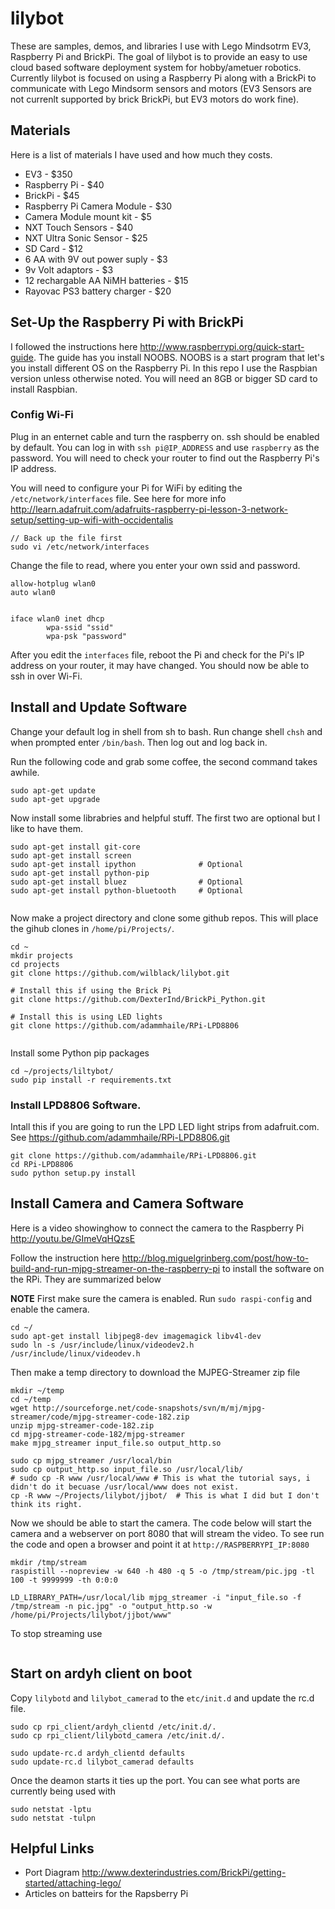 lilybot
=======

These are samples, demos, and libraries I use with Lego Mindsotrm EV3, Raspberry Pi and BrickPi. The goal of lilybot
is to provide an easy to use cloud based software deployment system for hobby/ametuer robotics. Currently lilybot
is focused on using a Raspberry Pi along with a BrickPi to communicate with Lego Mindsorm sensors and motors (EV3 Sensors 
are not currenlt supported by brick BrickPi, but EV3 motors do work fine). 


Materials
---------

Here is a list of materials I have used and how much they costs.


* EV3 - $350
* Raspberry Pi - $40
* BrickPi - $45
* Raspberry Pi Camera Module - $30
* Camera Module mount kit - $5
* NXT Touch Sensors - $40
* NXT Ultra Sonic Sensor - $25
* SD Card - $12
* 6 AA with 9V out power suply - $3
* 9v Volt adaptors - $3
* 12 rechargable AA  NiMH batteries - $15
* Rayovac PS3 battery charger - $20



## Set-Up the Raspberry Pi with BrickPi


I followed the instructions here http://www.raspberrypi.org/quick-start-guide. The guide has you install NOOBS. NOOBS is a start program that let's you install different OS on the Raspberry Pi. In this repo I use the Raspbian version unless otherwise noted.  You will need an 8GB or bigger SD card to install Raspbian. 


### Config Wi-Fi


Plug in an enternet cable and turn the raspberry on. ssh should be enabled by default. You can log in with 
`ssh pi@IP_ADDRESS` and use `raspberry` as the password. You will need to check your router to find out the Raspberry Pi's IP address.

You will need to configure your Pi for WiFi by editing the `/etc/network/interfaces` file. See here for more 
info http://learn.adafruit.com/adafruits-raspberry-pi-lesson-3-network-setup/setting-up-wifi-with-occidentalis

```
// Back up the file first
sudo vi /etc/network/interfaces
```

Change the file to read, where you enter your own ssid and password. 

```
allow-hotplug wlan0
auto wlan0
 
 
iface wlan0 inet dhcp
        wpa-ssid "ssid"
        wpa-psk "password"

```



After you edit the `interfaces` file, reboot the Pi and check for the Pi's IP address on your router, it may have changed. 
You should now be able to ssh in over Wi-Fi.


## Install and Update Software


Change your default log in shell from sh to bash. Run change shell `chsh` and when prompted enter `/bin/bash`. 
Then log out and log back in. 


Run the following code and grab some coffee, the second command takes awhile.

```
sudo apt-get update
sudo apt-get upgrade
```

Now install some librabries and helpful stuff. The first two are optional but I like to have them.

```
sudo apt-get install git-core
sudo apt-get install screen
sudo apt-get install ipython              # Optional
sudo apt-get install python-pip
sudo apt-get install bluez                # Optional
sudo apt-get install python-bluetooth     # Optional


```

Now make a project directory and clone some github repos. This will place the gihub clones in `/home/pi/Projects/`.

```
cd ~
mkdir projects 
cd projects 
git clone https://github.com/wilblack/lilybot.git

# Install this if using the Brick Pi
git clone https://github.com/DexterInd/BrickPi_Python.git

# Install this is using LED lights
git clone https://github.com/adammhaile/RPi-LPD8806


```

Install some Python pip packages


```
cd ~/projects/liltybot/
sudo pip install -r requirements.txt

```

### Install LPD8806 Software.  
Intall this if you are going to run the LPD LED light strips from adafruit.com. See https://github.com/adammhaile/RPi-LPD8806.git

```
git clone https://github.com/adammhaile/RPi-LPD8806.git
cd RPi-LPD8806
sudo python setup.py install
```



## Install Camera and Camera Software


Here is a video showinghow to connect the camera to the Raspberry Pi http://youtu.be/GImeVqHQzsE 



Follow the instruction here http://blog.miguelgrinberg.com/post/how-to-build-and-run-mjpg-streamer-on-the-raspberry-pi 
to install the software on the RPi. They are summarized below

**NOTE** First make sure the camera is enabled. Run `sudo raspi-config` and enable the camera.

```
cd ~/
sudo apt-get install libjpeg8-dev imagemagick libv4l-dev
sudo ln -s /usr/include/linux/videodev2.h /usr/include/linux/videodev.h

```
Then make a temp directory to download the MJPEG-Streamer zip file

```
mkdir ~/temp
cd ~/temp
wget http://sourceforge.net/code-snapshots/svn/m/mj/mjpg-streamer/code/mjpg-streamer-code-182.zip
unzip mjpg-streamer-code-182.zip
cd mjpg-streamer-code-182/mjpg-streamer
make mjpg_streamer input_file.so output_http.so

sudo cp mjpg_streamer /usr/local/bin
sudo cp output_http.so input_file.so /usr/local/lib/
# sudo cp -R www /usr/local/www # This is what the tutorial says, i didn't do it becuase /usr/local/www does not exist.
cp -R www ~/Projects/lilybot/jjbot/  # This is what I did but I don't think its right.

```

Now we should be able to  start the camera. The code below will start 
the camera and a webserver on port 8080 that will stream the video. 
To see run the code and open a browser and point it at `http://RASPBERRYPI_IP:8080`

```
mkdir /tmp/stream
raspistill --nopreview -w 640 -h 480 -q 5 -o /tmp/stream/pic.jpg -tl 100 -t 9999999 -th 0:0:0

LD_LIBRARY_PATH=/usr/local/lib mjpg_streamer -i "input_file.so -f /tmp/stream -n pic.jpg" -o "output_http.so -w /home/pi/Projects/lilybot/jjbot/www"

```

To stop streaming use

```

```



## Start on ardyh client on boot

Copy `lilybotd` and `lilybot_camerad` to the `etc/init.d` and update the rc.d file.


```
sudo cp rpi_client/ardyh_clientd /etc/init.d/.
sudo cp rpi_client/lilybotd_camera /etc/init.d/.

sudo update-rc.d ardyh_clientd defaults
sudo update-rc.d lilybot_camerad defaults
```


Once the deamon starts it ties up the port. You can see what ports are currently being used with

```
sudo netstat -lptu
sudo netstat -tulpn
```





Helpful Links
-------------

* Port Diagram http://www.dexterindustries.com/BrickPi/getting-started/attaching-lego/
* Articles on batteirs for the Rapsberry Pi
